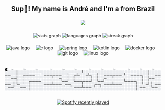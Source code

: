 <h2 align="center">Sup👋! My name is André and I'm a from Brazil</h2>

###

<div align="center">
  <img height="200" src="lainzada.gif"  />
</div>

###

<div align="center">
  <img src="https://github-readme-stats.vercel.app/api?username=Iv0ry404&hide_title=false&hide_rank=false&show_icons=true&include_all_commits=true&count_private=true&disable_animations=false&theme=blue-green&locale=en&hide_border=false" height="150" alt="stats graph"  />
  <img src="https://github-readme-stats.vercel.app/api/top-langs?username=Iv0ry404&locale=en&hide_title=false&layout=compact&card_width=320&langs_count=5&theme=blue-green&hide_border=false" height="150" alt="languages graph"  />
  <img src="https://streak-stats.demolab.com?user=Iv0ry404&locale=en&mode=daily&theme=blue-green&hide_border=false&border_radius=5" height="150" alt="streak graph"  />
</div>

###

<div align="center">
  <img src="https://cdn.jsdelivr.net/gh/devicons/devicon/icons/java/java-original.svg" height="30" alt="java logo"  />
  <img width="12" />
  <img src="https://cdn.jsdelivr.net/gh/devicons/devicon/icons/c/c-original.svg" height="30" alt="c logo"  />
  <img width="12" />
  <img src="https://cdn.jsdelivr.net/gh/devicons/devicon/icons/spring/spring-original.svg" height="30" alt="spring logo"  />
  <img width="12" />
  <img src="https://cdn.jsdelivr.net/gh/devicons/devicon/icons/kotlin/kotlin-original.svg" height="30" alt="kotlin logo"  />
  <img width="12" />
  <img src="https://cdn.jsdelivr.net/gh/devicons/devicon/icons/docker/docker-original.svg" height="30" alt="docker logo"  />
  <img width="12" />
  <img src="https://cdn.jsdelivr.net/gh/devicons/devicon/icons/git/git-original.svg" height="30" alt="git logo"  />
  <img width="12" />
  <img src="https://cdn.jsdelivr.net/gh/devicons/devicon/icons/linux/linux-original.svg" height="30" alt="linux logo"  />
</div>

###

<br clear="both">

<picture>
  <source media="(prefers-color-scheme: dark)" srcset="https://raw.githubusercontent.com/Iv0ry404/Iv0ry404/output/pacman-contribution-graph-dark.svg">
  <source media="(prefers-color-scheme: light)" srcset="https://raw.githubusercontent.com/Iv0ry404/Iv0ry404/output/pacman-contribution-graph.svg">
  <img alt="pacman contribution graph" src="https://raw.githubusercontent.com/Iv0ry404/Iv0ry404/output/pacman-contribution-graph.svg">
</picture>

###

<div align="center">
  <a href="https://open.spotify.com/user/ir2k1308besiriuu1g3qimdu8">
    <img src="https://spotify-recently-played-readme.vercel.app/api?user=ir2k1308besiriuu1g3qimdu8&count=5&unique=false" alt="Spotify recently played"  />
  </a>
</div>

###
